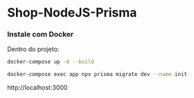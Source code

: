 # Shop-NodeJS-Prisma

### Instale com Docker
Dentro do projeto:
```bash
docker-compose up -d --build
```
```bash
docker-compose exec app npx prisma migrate dev --name init
```
http://localhost:3000
